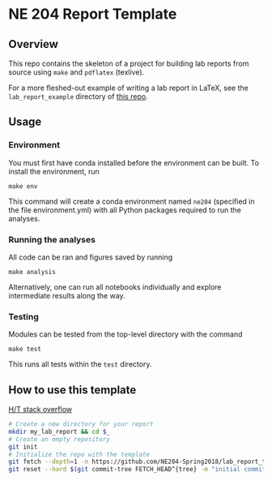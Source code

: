 # NE 204 Report Template

## Overview
This repo contains the skeleton of a project for building lab reports from
source using `make` and `pdflatex` (texlive).

For a more fleshed-out example of writing a lab report in LaTeX, see the
`lab_report_example` directory of
[this repo](https://github.com/rossbar/LaTeXIntro.git).

## Usage
### Environment
You must first have conda installed before the environment can be built. To install the environment, run

```
make env
```

This command will create a conda environment named `ne204` (specified in the file environment.yml) with all Python packages required to run the analyses.

### Running the analyses
All code can be ran and figures saved by running
```
make analysis
```
Alternatively, one can run all notebooks individually and explore intermediate results along the way.

### Testing
Modules can be tested from the top-level directory with the command
```
make test
```
This runs all tests within the `test` directory.

## How to use this template
[H/T stack overflow](https://stackoverflow.com/questions/1657017/how-to-squash-all-git-commits-into-one/9254257#9254257)

```bash
# Create a new directory for your report
mkdir my_lab_report && cd $_
# Create an empty repository
git init
# Initialize the repo with the template
git fetch --depth=1 -n https://github.com/NE204-Spring2018/lab_report_template.git
git reset --hard $(git commit-tree FETCH_HEAD^{tree} -m "initial commit")
```
